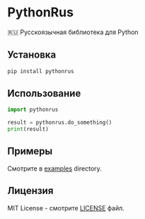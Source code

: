 # PythonRus

🇷🇺 Русскоязычная библиотека для Python

## Установка

```bash
pip install pythonrus
```

## Использование

```python
import pythonrus

result = pythonrus.do_something()
print(result)
```

## Примеры

Смотрите в [examples](examples/) directory.

## Лицензия

MIT License - смотрите [LICENSE](LICENSE) файл.
